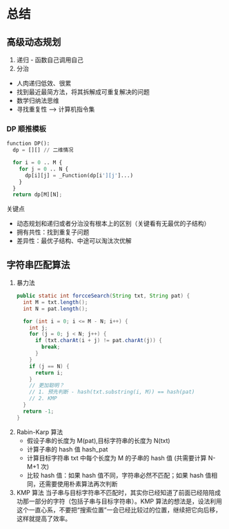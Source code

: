 # 总结

## 高级动态规划
1. 递归 - 函数自己调用自己
2. 分治

* 人肉递归低效、很累
* 找到最近最简方法，将其拆解成可重复解决的问题
* 数学归纳法思维
* 寻找重复性 --> 计算机指令集

### DP 顺推模板
```python
function DP():
  dp = [][] // 二维情况

  for i = 0 .. M {
    for j = 0 .. N {
      dp[i][j] = _Function(dp[i'][j']...)
    }
  }
  return dp[M][N];
```

关键点
* 动态规划和递归或者分治没有根本上的区别（关键看有无最优的子结构）
* 拥有共性：找到重复子问题
* 差异性：最优子结构、中途可以淘汰次优解

## 字符串匹配算法
1. 暴力法
   ```java
   public static int forcceSearch(String txt, String pat) {
     int M = txt.length();
     int N = pat.length();

     for (int i = 0; i <= M - N; i++) {
       int j;
       for (j = 0; j < N; j++) {
         if (txt.charAt(i + j) != pat.charAt(j)) {
           break;
         }
       }
       if (j == N) {
         return i;
       }
       // 更加聪明？
       // 1. 预先判断 - hash(txt.substring(i, M)) == hash(pat)
       // 2. KMP
     }
     return -1;
   }
   ```
2. Rabin-Karp 算法
   * 假设子串的长度为 M(pat),目标字符串的长度为 N(txt)
   * 计算子串的 hash 值 hash_pat
   * 计算目标字符串 txt 中每个长度为 M 的子串的 hash 值 (共需要计算 N-M+1 次)
   * 比较 hash 值：如果 hash 值不同，字符串必然不匹配；如果 hash 值相同，还需要使用朴素算法再次判断
3. KMP 算法
   当子串与目标字符串不匹配时，其实你已经知道了前面已经陪陪成功那一部分的字符（包括子串与目标字符串）。KMP 算法的想法是，设法利用这个一直心系，不要把“搜索位置”一会已经比较过的位置，继续把它向后移，这样就提高了效率。
